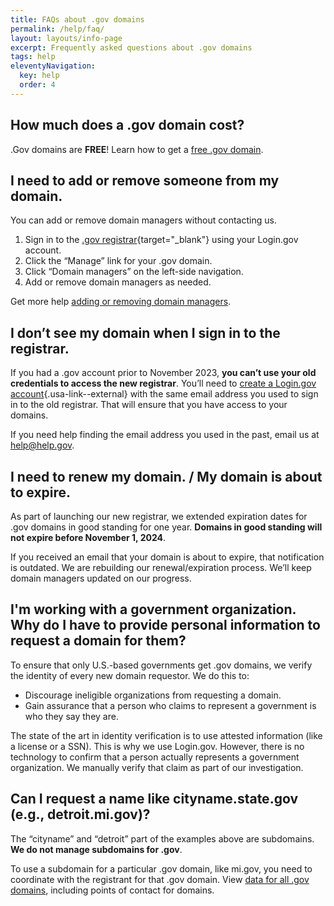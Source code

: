 ```yaml
---
title: FAQs about .gov domains
permalink: /help/faq/
layout: layouts/info-page
excerpt: Frequently asked questions about .gov domains 
tags: help
eleventyNavigation:
  key: help
  order: 4 
---
```


## How much does a .gov domain cost? 
.Gov domains are **FREE**! Learn how to get a [free .gov domain](https://get.gov/domains/before/).

<p class="border-bottom": 1px solid; padding-top: 22px;> </p>

## I need to add or remove someone from my domain.
You can add or remove domain managers without contacting us. 

1. Sign in to the [.gov registrar](https://manage.get.gov){target="_blank"} using your Login.gov account.
2. Click the “Manage” link for your .gov domain.
3. Click “Domain managers” on the left-side navigation.
4. Add or remove domain managers as needed. 

Get more help [adding or removing domain managers](https://get.gov/help/domain-management/#add-a-domain-manager-to-your-.gov-domain).

<p class="border-bottom": 1px solid> </p>

## I don’t see my domain when I sign in to the registrar.
If you had a .gov account prior to November 2023, **you can’t use your old credentials to access the new registrar**. You’ll need to [create a Login.gov account](https://login.gov/help/get-started/create-your-account/){.usa-link--external} with the same email address you used to sign in to the old registrar. That will ensure that you have access to your domains.

If you need help finding the email address you used in the past, email us at help@help.gov.

<p class="border-bottom": 1px solid> </p>

## I need to renew my domain. / My domain is about to expire.
As part of launching our new registrar, we extended expiration dates for .gov domains in good standing for one year. **Domains in good standing will not expire before November 1, 2024**. 

If you received an email that your domain is about to expire, that notification is outdated. We are rebuilding our renewal/expiration process. We’ll keep domain managers updated on our progress.

<p class="border-bottom": 1px solid; padding-bottom> </p>

## I'm working with a government organization. Why do I have to provide personal information to request a domain for them?
To ensure that only U.S.-based governments get .gov domains, we verify the identity of every new domain requestor. We do this to:
- Discourage ineligible organizations from requesting a domain.
- Gain assurance that a person who claims to represent a government is who they say they are.

The state of the art in identity verification is to use attested information (like a license or a SSN). This is why we use Login.gov. However, there is no technology to confirm that a person actually represents a government organization. We manually verify that claim as part of our investigation. 

<p class="border-bottom": 1px solid> </p>

## Can I request a name like cityname.state.gov (e.g., detroit.mi.gov)?
The “cityname” and “detroit” part of the examples above are subdomains. **We do not manage subdomains for .gov**. 

To use a subdomain for a particular .gov domain, like mi.gov, you need to coordinate with the registrant for that .gov domain. View [data for all .gov domains](https://get.gov/about/data/), including points of contact for domains.
